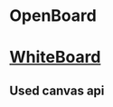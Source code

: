 # OpenBoard
<a href="https://techayush6476.github.io/Whiteboard_App/" ><h1> WhiteBoard </h1> </a>
<h2>Used canvas api </h2>

